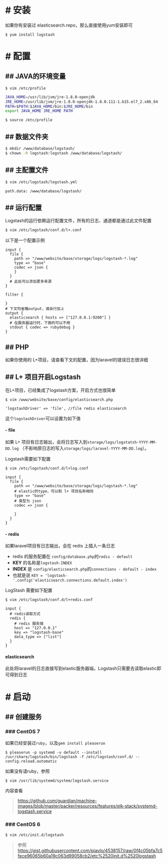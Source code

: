 # # 安装
如果你有安装过 elasticsearch.repo，那么直接使用yum安装即可
```bash
$ yum install logstash
```
# # 配置
## ## JAVA的环境变量
```
$ vim /etc/profile
```
```bash
JAVA_HOME=/usr/lib/jvm/jre-1.8.0-openjdk
JRE_HOME=/usr/lib/jvm/jre-1.8.0-openjdk-1.8.0.111-1.b15.el7_2.x86_64
PATH=$PATH:$JAVA_HOME/bin:$JRE_HOME/bin
export JAVA_HOME JRE_HOME PATH
```
```
$ source /etc/profile
```
## ## 数据文件夹
```bash
$ mkdir /www/database/logstash/
$ chown -R logstash:logstash /www/database/logstash/
```
## ## 主配置文件
```bash
$ vim /etc/logstash/logstash.yml
```
```
path.data: /www/database/logstash/
```
## ## 运行配置
Logstash的运行依赖运行配置文件，所有的日志、通道都是通过此文件配置
```bash
$ vim /etc/logstash/conf.d/l+.conf
```

以下是一个配置示例
```
input {
  file {
    path => "/www/website/base/storage/logs/logstash-*.log"
    type => "base"
    codec => json {
    }
  }
  # 此处可以添加更多来源
}

filter {

}
# 下文均省略output，请自行加上
output {
  elasticsearch { hosts => ["127.0.0.1:9200"] }
  # 在服务器运行时，下面的可以不用
  stdout { codec => rubydebug }
}
```


## ## PHP
如果你使用的 L+项目，请查看下文的配置，因为laravel的错误日志很详细

## ## L+ 项目开启Logstash
在L+项目，已经集成了logstash方案，开启方式也很简单
```
$ vim /www/website/base/config/elasticsearch.php
```
```
'logstashDriver' => 'file', //file redis elasticsearch
```
这个`logstashDriver`可以设置为如下值
#### - file
如果 L+ 项目有日志输出，会将日志写入到`storage/logs/logstatsh-YYYY-MM-DD.log`
（不影响原日志的写入`storage/logs/laravel-YYYY-MM-DD.log`）。

Logstash需要如下配置
```
$ vim /etc/logstash/conf.d/l+log.conf
```
```
input {
  file {
    path => "/www/website/base/storage/logs/logstash-*.log"
    # elastic的type，可以和 l+ 项目名称相同
    type => "base"
    # 类型为 json
    codec => json {

    }
  }
}
```
#### - redis
如果laravel项目有日志输出，会在 redis 上插入一条日志
- redis 的服务配置在 `config/database.php`的`redis - default`
- **KEY** 的名称是`logstash-INDEX`
- **INDEX** 是 `config/elasticsearch.php`的`connections - default - index`
- 也就是说 `KEY = 'logstash-'.config('elasticsearch.connections.default.index')`

LogStash 需要如下配置
```
$ vim /etc/logstash/conf.d/l+redis.conf
```
```
input {
  # redis读取方式
  redis {
    # redis 服务端
    host => "127.0.0.1"
    key => "logstash-base"
    data_type => ["list"]
  }
}
```

#### elasticsearch
此处将laravel的日志直接写到elastic服务器端，Logstash只需要去读取elastic即可得到日志


# # 启动
## ## 创建服务
### ### CentOS 7
如果已经安装过`ruby`，以及`gem install pleaserun`
```
$ pleaserun -p systemd -v default --install /usr/share/logstash/bin/logstash -f /etc/logstash/conf.d/ --config.reload.automatic
```
如果没有请ruby，参照
```
$ vim /usr/lib/systemd/system/logstash.service
```
内容查看
> https://github.com/guardian/machine-images/blob/master/packer/resources/features/elk-stack/systemd-logstash.service

### ### CentOS 6
```
$ vim /etc/init.d/logstash
```
> 参照 https://gist.githubusercontent.com/piavlo/4538157/raw/0f4c05bfa7c5fece96065b60a19c063d99058cb2/etc%2520init.d%2520logstash
